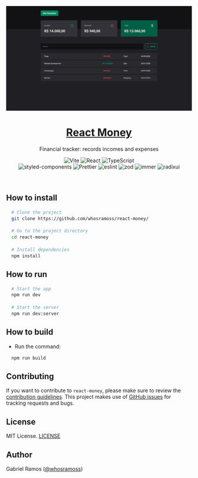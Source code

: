 <a href="https://github.com/whosramoss/react-money">
  <img alt="react-money" src="./public/thumbnail.png" />
  <h1 align="center">React Money</h1>
</a>

<p align="center">
  Financial tracker: records incomes and expenses
</p>

<div align="center">
  <img src="https://img.shields.io/badge/Vite-B73BFE?style=for-the-badge&logo=vite&logoColor=white" alt="Vite">
  <img src="https://img.shields.io/badge/React-563D7C?style=for-the-badge&logo=React&logoColor=fff" alt="React">
  <img src="https://img.shields.io/badge/Typescript-007acc?style=for-the-badge&logo=typescript&logoColor=fff" alt="TypeScript">
  <br/>
  <img src="https://img.shields.io/badge/styled_components-FEFEFE?style=for-the-badge&logo=styled-components" alt="styled-components">
  <img src="https://img.shields.io/badge/Prettier-242424?style=for-the-badge&logo=prettier" alt="Prettier">
  <img src="https://img.shields.io/badge/eslint-0170FE?style=for-the-badge&logo=eslint" alt="eslint">
  <img src="https://img.shields.io/badge/zod-242424?style=for-the-badge&logo=zod" alt="zod">
  <img src="https://img.shields.io/badge/immer-242424?style=for-the-badge&logo=immer" alt="immer">
  <img src="https://img.shields.io/badge/Radix_UI-242424?style=for-the-badge&logo=radixui&logoColor=white" alt="radixui">
</div>
<br/>

<br/>



## How to install 

```bash
  # Clone the project
  git clone https://github.com/whosramoss/react-money/

  # Go to the project directory
  cd react-money

  # Install dependencies
  npm install
```

## How to run 
```bash
  # Start the app 
  npm run dev

  # Start the server 
  npm run dev:server
```

## How to build 
- Run the command:
```bash
  npm run build
```

## Contributing 
If you want to contribute to `react-money`, please make sure to review the [contribution guidelines](https://github.com/whosramoss/react-money/blob/master/CONTRIBUTING.md). This project makes use of [GitHub issues](https://github.com/whosramoss/react-money/issues) for
tracking requests and bugs.

## License 

MIT License. [LICENSE](./LICENSE)

## Author 

Gabriel Ramos ([@whosramoss](https://github.com/whosramoss))

